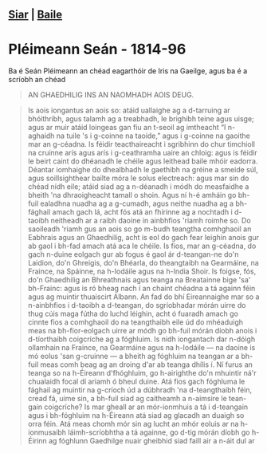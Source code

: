 [Siar](daoine.xml) | [Baile](/index.html)
------------------
# Pléimeann Seán - 1814-96

Ba é Seán Pléimeann an chéad eagarthóir de Iris na Gaeilge,
agus ba é a scríobh an chéad

> AN GHAEDHILIG INS AN NAOMHADH AOIS DEUG.

> Is aois iongantus an aois so: atáid uallaighe ag a d-tarruing ar bhóithribh, agus talamh ag a treabhadh, le brighibh teine agus uisge; agus ar muir atáid loingeas gan fiu an t-seoil ag imtheacht “I n-aghaidh na tuile 's i g-coinne na taoide,” agus i g-coinne na gaoithe mar an g-céadna.  Is féidir teacthaireacht i sgribhinn do chur timchioll na cruinne arís agus arís i g-ceathramha uaire an chloig: agus is féidir le beirt caint do dhéanadh le chéile agus leithead baile mhóir eadorra.  Déantar iomhaighe do dhealbhadh le gaethibh na gréine a smeide súl, agus soillsighthear bailte móra le solus electreach: agus mar sin do chéad nídh eile; atáid siad ag a n-déanadh i módh do measfaidhe a bheith 'na dhraoigheacht tamall o shoin.  Agus ní h-é amháin go bh-fuil ealadhna nuadha ag a g-cumadh, agus neithe nuadha ag a bh-fághail amach gach lá, acht fós atá an fhírinne ag a nochtadh i d-taoibh neitheadh ar a raibh daoine in ainbhfios 'riamh roimhe so.  Do saoileadh 'riamh gus an aois so go m-budh teangtha comhghaoil an Eabhrais agus an Ghaedhilig, acht is eol do gach fear leighin anois gur ab gaol i bh-fad amach atá aca le chéile.  Is fios, mar an g-céadna, do gach n-duine eolgach gur ab fogus é gaol ár d-teangan-ne do'n Laidion, do'n Ghreigis, do'n Bhéarla, do theangtaibh na Gearmáine, na Fraince, na Spáinne, na h-Iodáile agus na h-India Shoir.  Is foigse, fós, do'n Ghaedhilig an Bhreathnais agus teanga na Breatainne bige 'sa' bh-Frainc: agus is ró bheag nach í an chaint chéadna a tá againn féin agus ag muintir thuaiscirt Albann.  An fad do bhí Eireannaighe mar so a n-ainbhfios i d-taoibh a d-teangan, do sgríobhadar mórán uirre do thug cúis maga fútha do luchd léighin, acht ó fuaradh amach go cinnte fios a comhghaoil do na teangthaibh eile úd do mhéaduigh meas na bh-fíor-eolgach uirre ar módh go bh-fuil mórán díobh anois i d-tíorthaibh coigcríche ag a fóghluim.  Is nidh iongantach dar n-dóigh ollamhain na Fraince, na Gearmáine agus na h-Iodáile — na daoine is mó eolus 'san g-cruinne — a bheith ag fóghluim na teangan ar a bh-fuil meas comh beag ag an droing d'ar ab teanga dhílis í.  Ní furus an teanga so na h-Éireann d'fhóghluim, go h-airighthe do'n mhuintir ná'r chualaidh focal dí ariamh ó bheul duine.  Atá fios gach fóghluma le fághail ag muintir na g-críoch úd a dúbhradh 'na d-teangthaibh féin, cread fá, uime sin, a bh-fuil siad ag caitheamh a n-aimsire le tean- gain coigcríche?  Is mar gheall ar an mór-ionmhuis a tá i d-teangain agus i bh-fóghluim na h-Éireann atá siad ag glacadh an duaigh so orra féin.  Atá meas chomh mór sin ag lucht an mhór eoluis ar na h-ionmusaibh láimh-scríobhtha a tá againne, go d-tig mórán díobh go h-Éirinn ag fóghlunn Gaedhilge nuair gheibhid siad faill air a n-áit dul ar
